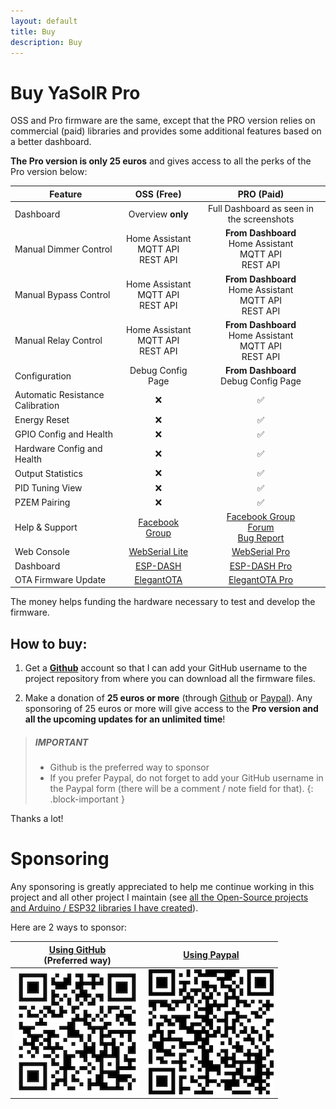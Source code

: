 ```yaml
---
layout: default
title: Buy
description: Buy
---
```


# Buy YaSolR Pro

OSS and Pro firmware are the same, except that the PRO version relies on commercial (paid) libraries and provides some additional features based on a better dashboard.

**The Pro version is only 25 euros** and gives access to all the perks of the Pro version below:

| Feature                          |                            OSS (Free)                            |                                                                                              PRO (Paid)                                                                                              |
| -------------------------------- | :--------------------------------------------------------------: | :--------------------------------------------------------------------------------------------------------------------------------------------------------------------------------------------------: |
| Dashboard                        |                        Overview **only**                         |                                                                              Full Dashboard as seen in the screenshots                                                                               |
| Manual Dimmer Control            |              Home Assistant<br>MQTT API<br>REST API              |                                                                     **From Dashboard**<br>Home Assistant<br>MQTT API<br>REST API                                                                     |
| Manual Bypass Control            |              Home Assistant<br>MQTT API<br>REST API              |                                                                     **From Dashboard**<br>Home Assistant<br>MQTT API<br>REST API                                                                     |
| Manual Relay Control             |              Home Assistant<br>MQTT API<br>REST API              |                                                                     **From Dashboard**<br>Home Assistant<br>MQTT API<br>REST API                                                                     |
| Configuration                    |                        Debug Config Page                         |                                                                               **From Dashboard**<br>Debug Config Page                                                                                |
| Automatic Resistance Calibration |                                ❌                                |                                                                                                  ✅                                                                                                  |
| Energy Reset                     |                                ❌                                |                                                                                                  ✅                                                                                                  |
| GPIO Config and Health           |                                ❌                                |                                                                                                  ✅                                                                                                  |
| Hardware Config and Health       |                                ❌                                |                                                                                                  ✅                                                                                                  |
| Output Statistics                |                                ❌                                |                                                                                                  ✅                                                                                                  |
| PID Tuning View                  |                                ❌                                |                                                                                                  ✅                                                                                                  |
| PZEM Pairing                     |                                ❌                                |                                                                                                  ✅                                                                                                  |
| Help & Support                   |     [Facebook Group](https://www.facebook.com/groups/yasolr)     | [Facebook Group](https://www.facebook.com/groups/yasolr) <br> [Forum](https://github.com/mathieucarbou/YaSolR-OSS/discussions) <br> [Bug Report](https://github.com/mathieucarbou/YaSolR-OSS/issues) |
| Web Console                      | [WebSerial Lite](https://github.com/mathieucarbou/WebSerialLite) |                                                                              [WebSerial Pro](https://www.webserial.pro)                                                                              |
| Dashboard                        |      [ESP-DASH](https://github.com/ayushsharma82/ESP-DASH)       |                                                                                 [ESP-DASH Pro](https://espdash.pro)                                                                                  |
| OTA Firmware Update              |    [ElegantOTA](https://github.com/ayushsharma82/ElegantOTA)     |                                                                               [ElegantOTA Pro](https://elegantota.pro)                                                                               |

The money helps funding the hardware necessary to test and develop the firmware.

## How to buy:

1. Get a **[Github](https://github.com/)** account so that I can add your GitHub username to the project repository from where you can download all the firmware files.

2. Make a donation of **25 euros or more** (through [Github](https://github.com/sponsors/mathieucarbou) or [Paypal](https://www.paypal.com/donate/?hosted_button_id=QJYRAPXGEDCNS)).
   Any sponsoring of 25 euros or more will give access to the **Pro version and all the upcoming updates for an unlimited time**!

> ##### IMPORTANT
>
> - Github is the preferred way to sponsor
> - If you prefer Paypal, do not forget to add your GitHub username in the Paypal form (there will be a comment / note field for that).
{: .block-important }

Thanks a lot!

# Sponsoring

Any sponsoring is greatly appreciated to help me continue working in this project and all other project I maintain (see [all the Open-Source projects and Arduino / ESP32 libraries I have created](https://oss.carbou.me)).

Here are 2 ways to sponsor:

| **[Using GitHub](https://github.com/sponsors/mathieucarbou) <br> (Preferred way)** | **[Using Paypal](https://www.paypal.com/donate/?hosted_button_id=QJYRAPXGEDCNS)** |
| :--------------------------------------------------------------------------------: | :-------------------------------------------------------------------------------: |
|         [![](assets/img/Github_Donate.png)](assets/img/Github_Donate.png)          |         [![](assets/img/Paypal_Donate.png)](assets/img/Paypal_Donate.png)         |
